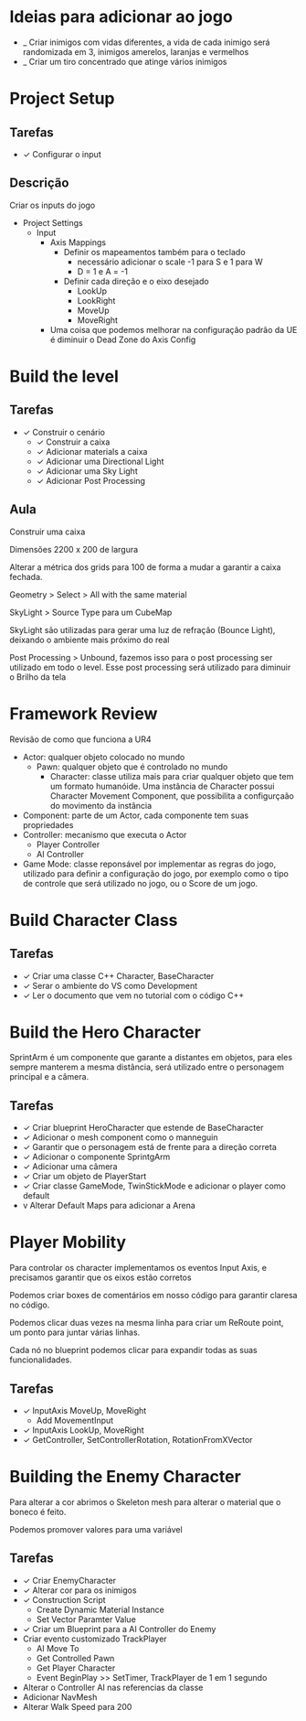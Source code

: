 # Ideias para adicionar ao jogo

- _ Criar inimigos com vidas diferentes, a vida de cada inimigo será randomizada em 3, inimigos amerelos, laranjas e vermelhos
- _ Criar um tiro concentrado que atinge vários inimigos

# Project Setup

## Tarefas
- &check; Configurar o input

## Descrição

Criar os inputs do jogo
- Project Settings
  - Input
    - Axis Mappings
      - Definir os mapeamentos também para o teclado
        - necessário adicionar o scale -1 para S e 1 para W
        - D = 1 e A = -1
      - Definir cada direção e o eixo desejado
        - LookUp
        - LookRight
        - MoveUp
        - MoveRight
    - Uma coisa que podemos melhorar na configuração padrão da UE é diminuir o Dead Zone do Axis Config


# Build the level

## Tarefas

- &check; Construir o cenário
  - &check; Construir a caixa
  - &check; Adicionar materials a caixa
  - &check; Adicionar uma Directional Light
  - &check; Adicionar uma Sky Light
  - &check; Adicionar Post Processing

## Aula

Construir uma caixa

Dimensões 2200 x 200 de largura

Alterar a métrica dos grids para 100 de forma a mudar a garantir a caixa fechada.

Geometry > Select > All with the same material

SkyLight > Source Type para um CubeMap

SkyLight são utilizadas para gerar uma luz de refração (Bounce Light), deixando o ambiente mais próximo do real

Post Processing > Unbound, fazemos isso para o post processing ser utilizado em todo o level. Esse post processing será utilizado para diminuir o Brilho da tela


# Framework Review

Revisão de como que funciona a UR4

- Actor: qualquer objeto colocado no mundo
  - Pawn: qualquer objeto que é controlado no mundo
    - Character:  classe utiliza mais para criar qualquer objeto que tem um formato humanóide. Uma instância de Character possui Character Movement Component, que possibilita a configurçaão do movimento da instância
- Component: parte de um Actor, cada componente tem suas propriedades
- Controller: mecanismo que executa o Actor
   - Player Controller
   - AI Controller
- Game Mode: classe reponsável por implementar as regras do jogo, utilizado para definir a configuração do jogo, por exemplo como o tipo de controle que será utilizado no jogo, ou o Score de um jogo.

# Build Character Class

## Tarefas
- &check; Criar uma classe C++ Character, BaseCharacter
- &check; Serar o ambiente do VS como Development
- &check; Ler o documento que vem no tutorial com o código C++

# Build the Hero Character

SprintArm é um componente que garante a distantes em objetos, para eles sempre manterem a mesma distância, será utilizado entre o personagem principal e a câmera.

## Tarefas

- &check; Criar blueprint HeroCharacter que estende de BaseCharacter
- &check; Adicionar o mesh component como o manneguin
- &check; Garantir que o personagem está de frente para a direção correta
- &check; Adicionar o componente SprintgArm
- &check; Adicionar uma câmera
- &check; Criar um objeto de PlayerStart
- &check; Criar classe GameMode, TwinStickMode e adicionar o player como default
- v Alterar Default Maps para adicionar a Arena

# Player Mobility

Para controlar os character implementamos os eventos Input Axis, e precisamos garantir que os eixos estão corretos

Podemos criar boxes de comentários em nosso código para garantir claresa no código.

Podemos clicar duas vezes na mesma linha para criar um ReRoute point, um ponto para juntar várias linhas.

Cada nó no blueprint podemos clicar para expandir todas as suas funcionalidades.

## Tarefas

- &check; InputAxis MoveUp, MoveRight
   - Add MovementInput
- &check; InputAxis LookUp, MoveRight
- &check; GetController, SetControllerRotation, RotationFromXVector

# Building the Enemy Character

Para alterar a cor abrimos o Skeleton mesh para alterar o material que o boneco é feito.

Podemos promover valores para uma variável

## Tarefas

- &check; Criar EnemyCharacter
- &check; Alterar cor para os inimigos
- &check; Construction Script
   - Create Dynamic Material Instance
   - Set Vector Paramter Value
- &check; Criar um Blueprint para a AI Controller do Enemy
- Criar evento customizado TrackPlayer
   - AI Move To
   - Get Controlled Pawn
   - Get Player Character
   - Event BeginPlay >> SetTimer, TrackPlayer de 1 em 1 segundo
- Alterar o Controller AI nas referencias da classe
- Adicionar NavMesh
- Alterar Walk Speed para 200







